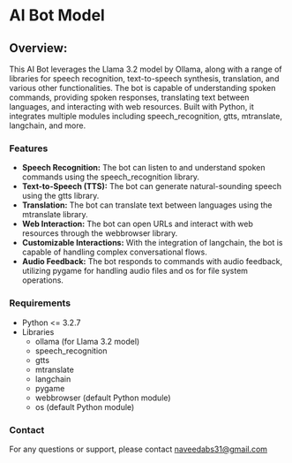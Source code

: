 # AI Bot Model

## Overview:
This AI Bot leverages the Llama 3.2 model by Ollama, along with a range of libraries for speech recognition, text-to-speech synthesis, translation, and various other functionalities. The bot is capable of understanding spoken commands, providing spoken responses, translating text between languages, and interacting with web resources. Built with Python, it integrates multiple modules including speech_recognition, gtts, mtranslate, langchain, and more.

### Features
 - <b>Speech Recognition:</b> The bot can listen to and understand spoken commands using the speech_recognition library.
 - <b>Text-to-Speech (TTS):</b> The bot can generate natural-sounding speech using the gtts library.
 - <b>Translation:</b> The bot can translate text between languages using the mtranslate library.
 - <b>Web Interaction:</b> The bot can open URLs and interact with web resources through the webbrowser library.
 - <b>Customizable Interactions:</b> With the integration of langchain, the bot is capable of handling complex conversational flows.
 - <b>Audio Feedback:</b> The bot responds to commands with audio feedback, utilizing pygame for handling audio files and os for file system operations.

### Requirements
 - Python <= 3.2.7
 - Libraries
   - ollama (for Llama 3.2 model)
   - speech_recognition
   - gtts
   - mtranslate
   - langchain
   - pygame
   - webbrowser (default Python module)
   - os (default Python module)
  
  ### Contact
For any questions or support, please contact naveedabs31@gmail.com
